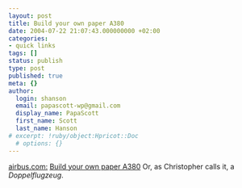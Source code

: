 ```yaml
---
layout: post
title: Build your own paper A380
date: 2004-07-22 21:07:43.000000000 +02:00
categories:
- quick links
tags: []
status: publish
type: post
published: true
meta: {}
author:
  login: shanson
  email: papascott-wp@gmail.com
  display_name: PapaScott
  first_name: Scott
  last_name: Hanson
# excerpt: !ruby/object:Hpricot::Doc
  # options: {}
---
```

<p><a href="http://www.airbus.com/events/farnborough2004/index.asp">airbus.com:</a> <a href="http://www.airbus.com/events/farnborough2004/goodies/A380_airbuscolours.pdf">Build your own paper A380</a> Or, as Christopher calls it, a <em>Doppelflugzeug</em>.</p>
